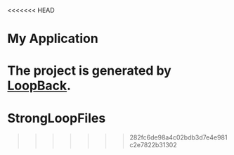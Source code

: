 <<<<<<< HEAD
# My Application

The project is generated by [LoopBack](http://loopback.io).
=======
# StrongLoopFiles
>>>>>>> 282fc6de98a4c02bdb3d7e4e981c2e7822b31302
